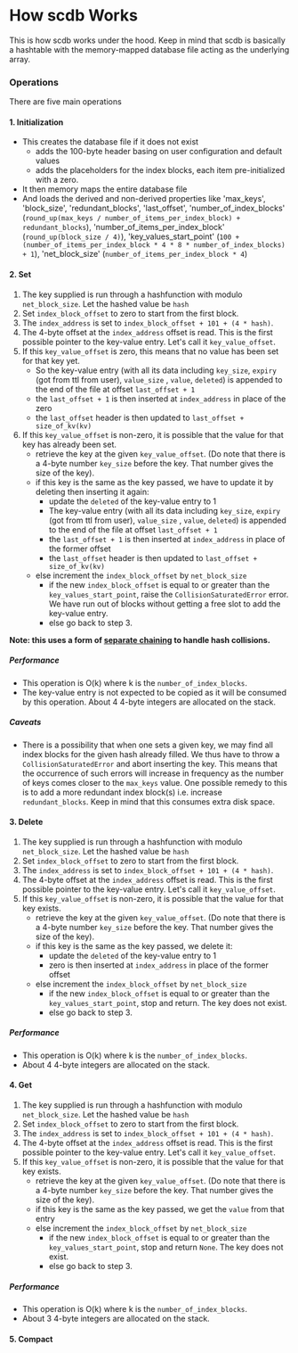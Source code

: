 # How scdb Works

This is how scdb works under the hood. Keep in mind that scdb is basically a hashtable with the memory-mapped database
file acting as the underlying array.

### Operations

There are five main operations

#### 1. Initialization

- This creates the database file if it does not exist
    - adds the 100-byte header basing on user configuration and default values
    - adds the placeholders for the index blocks, each item pre-initialized with a zero.
- It then memory maps the entire database file
- And loads the derived and non-derived properties like 'max_keys', 'block_size', 'redundant_blocks', 'last_offset',
  'number_of_index_blocks' (`round_up(max_keys / number_of_items_per_index_block) + redundant_blocks`),
  'number_of_items_per_index_block' (`round_up(block_size / 4)`),
  'key_values_start_point' (`100 + (number_of_items_per_index_block * 4 * 8 * number_of_index_blocks) + 1`),
  'net_block_size' (`number_of_items_per_index_block * 4`)

#### 2. Set

1. The key supplied is run through a hashfunction with modulo `net_block_size`. Let the hashed value be `hash`
2. Set `index_block_offset` to zero to start from the first block.
3. The `index_address` is set to `index_block_offset + 101 + (4 * hash)`.
4. The 4-byte offset at the `index_address` offset is read. This is the first possible pointer to the key-value entry.
   Let's call it `key_value_offset`.
5. If this `key_value_offset` is zero, this means that no value has been set for that key yet.
    - So the key-value entry (with all its data including `key_size`, `expiry` (got from ttl from user), `value_size`
      , `value`, `deleted`) is appended to the end of the file at offset `last_offset + 1`
    - the `last_offset + 1` is then inserted at `index_address` in place of the zero
    - the `last_offset` header is then updated to `last_offset + size_of_kv(kv)`
6. If this `key_value_offset` is non-zero, it is possible that the value for that key has already been set.
    - retrieve the key at the given `key_value_offset`. (Do note that there is a 4-byte number `key_size` before the
      key. That number gives the size of the key).
    - if this key is the same as the key passed, we have to update it by deleting then inserting it again:
        - update the `deleted` of the key-value entry to 1
        - The key-value entry (with all its data including `key_size`, `expiry` (got from ttl from user), `value_size`
          , `value`, `deleted`) is appended to the end of the file at offset `last_offset + 1`
        - the `last_offset + 1` is then inserted at `index_address` in place of the former offset
        - the `last_offset` header is then updated to `last_offset + size_of_kv(kv)`
    - else increment the `index_block_offset` by `net_block_size`
        - if the new `index_block_offset` is equal to or greater than the `key_values_start_point`, raise
          the `CollisionSaturatedError` error. We have run out of blocks without getting a free slot to add the
          key-value entry.
        - else go back to step 3.

__Note: this uses a form of [separate chaining](https://www.geeksforgeeks.org/hashing-set-2-separate-chaining/) to
handle hash collisions.__

##### Performance

- This operation is O(k) where k is the `number_of_index_blocks`.
- The key-value entry is not expected to be copied as it will be consumed by this operation. About 4 4-byte integers are
  allocated on the stack.

##### Caveats

- There is a possibility that when one sets a given key, we may find all index blocks for the given hash already filled.
  We thus have to throw a `CollisionSaturatedError` and abort inserting the key. This means that the occurrence of such
  errors will increase in frequency as the number of keys comes closer to the `max_keys` value.
  One possible remedy to this is to add a more redundant index block(s) i.e. increase `redundant_blocks`. Keep in mind
  that this consumes extra disk space.

#### 3. Delete

1. The key supplied is run through a hashfunction with modulo `net_block_size`. Let the hashed value be `hash`
2. Set `index_block_offset` to zero to start from the first block.
3. The `index_address` is set to `index_block_offset + 101 + (4 * hash)`.
4. The 4-byte offset at the `index_address` offset is read. This is the first possible pointer to the key-value entry.
   Let's call it `key_value_offset`.
5. If this `key_value_offset` is non-zero, it is possible that the value for that key exists.
    - retrieve the key at the given `key_value_offset`. (Do note that there is a 4-byte number `key_size` before the
      key. That number gives the size of the key).
    - if this key is the same as the key passed, we delete it:
        - update the `deleted` of the key-value entry to 1
        - zero is then inserted at `index_address` in place of the former offset
    - else increment the `index_block_offset` by `net_block_size`
        - if the new `index_block_offset` is equal to or greater than the `key_values_start_point`, stop and return.
          The key does not exist.
        - else go back to step 3.

##### Performance

- This operation is O(k) where k is the `number_of_index_blocks`.
- About 4 4-byte integers are allocated on the stack.

#### 4. Get

1. The key supplied is run through a hashfunction with modulo `net_block_size`. Let the hashed value be `hash`
2. Set `index_block_offset` to zero to start from the first block.
3. The `index_address` is set to `index_block_offset + 101 + (4 * hash)`.
4. The 4-byte offset at the `index_address` offset is read. This is the first possible pointer to the key-value entry.
   Let's call it `key_value_offset`.
5. If this `key_value_offset` is non-zero, it is possible that the value for that key exists.
    - retrieve the key at the given `key_value_offset`. (Do note that there is a 4-byte number `key_size` before the
      key. That number gives the size of the key).
    - if this key is the same as the key passed, we get the `value` from that entry
    - else increment the `index_block_offset` by `net_block_size`
        - if the new `index_block_offset` is equal to or greater than the `key_values_start_point`, stop and
          return `None`.
          The key does not exist.
        - else go back to step 3.

##### Performance

- This operation is O(k) where k is the `number_of_index_blocks`.
- About 3 4-byte integers are allocated on the stack.

#### 5. Compact
